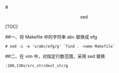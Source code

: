 #<center>sed</center>

[TOC]

##一、将 Makefile 中的字符串 abc 替换成 efg

```shell
# sed -i -e 's/abc/efg/g' `find . -name Makefile`
```

##二、在 vim 中，对指定行数范围，采用 sed 替换

```shell
:100,130s/src_str/dest_str/g
```

